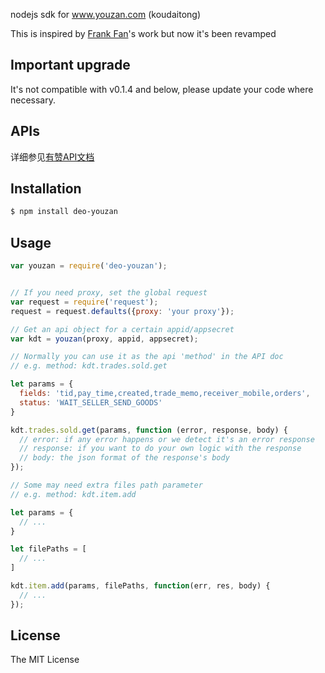 nodejs sdk for www.youzan.com (koudaitong)

This is inspired by [Frank Fan](https://github.com/frankwaizi/youzan)'s work but now it's been revamped

## Important upgrade

It's not compatible with v0.1.4 and below, please update your code where necessary.

## APIs

详细参见[有赞API文档](http://open.koudaitong.com/doc)

## Installation

```sh
$ npm install deo-youzan
```

## Usage
```js
var youzan = require('deo-youzan');


// If you need proxy, set the global request
var request = require('request');
request = request.defaults({proxy: 'your proxy'});

// Get an api object for a certain appid/appsecret
var kdt = youzan(proxy, appid, appsecret);

// Normally you can use it as the api 'method' in the API doc
// e.g. method: kdt.trades.sold.get

let params = {
  fields: 'tid,pay_time,created,trade_memo,receiver_mobile,orders',
  status: 'WAIT_SELLER_SEND_GOODS'
}

kdt.trades.sold.get(params, function (error, response, body) {
  // error: if any error happens or we detect it's an error response
  // response: if you want to do your own logic with the response
  // body: the json format of the response's body
});

// Some may need extra files path parameter
// e.g. method: kdt.item.add

let params = {
  // ...
}

let filePaths = [
  // ...
]

kdt.item.add(params, filePaths, function(err, res, body) {
  // ...
});
```
## License

The MIT License
